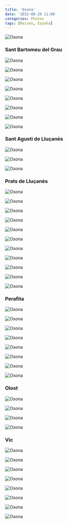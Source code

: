 ```yaml
---
title: 'Osona'
date: '2015-08-29 11:00'
categories: Photos
tags: [Reisen, España]
---
```


<div class='preview'><img src='{{urls.media}}/OsonaOK.jpg' alt='Osona'></div>

### Sant Bartomeu del Grau

<a id='6ee773226d110a723f02a5b405f48c80-800'></a>![Osona]({{urls.media}}/6ee773226d110a723f02a5b405f48c80-800.jpg 'Незрелое киви.')

<a id='2bbb3471829f723d7559e6ff3b2feb2f-800'></a>![Osona]({{urls.media}}/2bbb3471829f723d7559e6ff3b2feb2f-800.jpg 'Храм и кипарис.')

<a id='d08d0b10dce19bf0e3a1ccc06f38b9bf-800'></a>![Osona]({{urls.media}}/d08d0b10dce19bf0e3a1ccc06f38b9bf-800.jpg 'Собор в проекции.')

<a id='48fb052bf1d6979d5a1001dbdb9a96a2-800'></a>![Osona]({{urls.media}}/48fb052bf1d6979d5a1001dbdb9a96a2-800.jpg 'Внушительно.')

<a id='1bfdcee3de54d6560f1f66167f34a26c-800'></a>![Osona]({{urls.media}}/1bfdcee3de54d6560f1f66167f34a26c-800.jpg 'Пригород. Стелла перед сельсоветом.')

<a id='0a766035c09d533696535b75bb9726f1-800'></a>![Osona]({{urls.media}}/0a766035c09d533696535b75bb9726f1-800.jpg 'Сельсовет.')

<a id='5307c054169846b67190ced82f9a8187-800'></a>![Osona]({{urls.media}}/5307c054169846b67190ced82f9a8187-800.jpg 'От сельсовета видны дали.')

<a id='7db00b55e3dcec0c75ce8c514ff48750-800'></a>![Osona]({{urls.media}}/7db00b55e3dcec0c75ce8c514ff48750-800.jpg 'Базилика.')

### Sant Agusti de Lluçanès

<a id='c01cee4319c1eb2348352b7618eaeeff-800'></a>![Osona]({{urls.media}}/c01cee4319c1eb2348352b7618eaeeff-800.jpg 'Столик в кофейне.')

<a id='aae584e0893dd3ba236fe0bf26bd72f3-800'></a>![Osona]({{urls.media}}/aae584e0893dd3ba236fe0bf26bd72f3-800.jpg 'Внебрачный потомок Пиноккио и Чипполино.')

<a id='51ee99aea1e31ede80874de98764618d-800'></a>![Osona]({{urls.media}}/51ee99aea1e31ede80874de98764618d-800.jpg 'Куст, выросший на голове одеревеневшего мамонта.')

### Prats de Lluçanès

<a id='98af81b7a9c97294b6b10c6a8edd6952-800'></a>![Osona]({{urls.media}}/98af81b7a9c97294b6b10c6a8edd6952-800.jpg 'Церковь на центральной площади.')


<a id='36eb6fa929b91388584fd87a603ff550-800'></a>![Osona]({{urls.media}}/36eb6fa929b91388584fd87a603ff550-800.jpg 'Перед церковью.')

<a id='c1187be0808af124dfd26fd1ae479fdd-800'></a>![Osona]({{urls.media}}/c1187be0808af124dfd26fd1ae479fdd-800.jpg 'Здесь чище, чем в Минске.')

<a id='dfd3cf77e53653a5cea6ad3a5021c7db-800'></a>![Osona]({{urls.media}}/dfd3cf77e53653a5cea6ad3a5021c7db-800.jpg 'У кустов хипстерские прически.')

<a id='5b1bc321455093bd5a0618b7ee1977aa-800'></a>![Osona]({{urls.media}}/5b1bc321455093bd5a0618b7ee1977aa-800.jpg 'Вид сбоку.')

<a id='6dd4b9f9190d35bb8fcb5e7c9ab385b9-800'></a>![Osona]({{urls.media}}/6dd4b9f9190d35bb8fcb5e7c9ab385b9-800.jpg 'Вид с тыла.')

<a id='55b5f435148b91ca2e19ef408d97ca04-800'></a>![Osona]({{urls.media}}/55b5f435148b91ca2e19ef408d97ca04-800.jpg 'От церкви идет дорога по склону холма, огороженная столбиками с цитатами.')

<a id='427dcfa6a0da7319203fb64bd6615b93-800'></a>![Osona]({{urls.media}}/427dcfa6a0da7319203fb64bd6615b93-800.jpg 'Кафельная икона.')

<a id='f9e827936c0a2eea9e0ebc07b25928ec-800'></a>![Osona]({{urls.media}}/f9e827936c0a2eea9e0ebc07b25928ec-800.jpg 'Кафельная молитва.')

<a id='b52d151ebbe5314a6600394e5b5bd025-800'></a>![Osona]({{urls.media}}/b52d151ebbe5314a6600394e5b5bd025-800.jpg 'По этой лестнице нельзя съезжать на велосипедах.')

<a id='a8db5071c45e1cd4ab16ecb04a648f98-800'></a>![Osona]({{urls.media}}/a8db5071c45e1cd4ab16ecb04a648f98-800.jpg 'Табличка вот тоже красивая.')

### Perafita

<a id='fb1c8d57b983d0f881b1374f8c55326f-800'></a>![Osona]({{urls.media}}/fb1c8d57b983d0f881b1374f8c55326f-800.jpg 'Йусанес требует независимости.')

<a id='0c5a95524cab695a0e364698d210fced-800'></a>![Osona]({{urls.media}}/0c5a95524cab695a0e364698d210fced-800.jpg 'Церковь и дорога.')

<a id='628699b04403a67152f74581362bb220-800'></a>![Osona]({{urls.media}}/628699b04403a67152f74581362bb220-800.jpg 'Церкви тут примерно одинаковые.')

<a id='041dbdb753b32c3381ea81c3baeab670-800'></a>![Osona]({{urls.media}}/041dbdb753b32c3381ea81c3baeab670-800.jpg 'Площадь перед церковью засажена елями.')

<a id='4aba1269bb1422985e5c4dd56232c4e7-800'></a>![Osona]({{urls.media}}/4aba1269bb1422985e5c4dd56232c4e7-800.jpg 'Ели крутые.')

<a id='c1df198b7768c57f035803c27800cc7e-800'></a>![Osona]({{urls.media}}/c1df198b7768c57f035803c27800cc7e-800.jpg 'Та же площадь, вид от церкви.')

<a id='16553416a1ece9cded4e74b595b387ad-800'></a>![Osona]({{urls.media}}/16553416a1ece9cded4e74b595b387ad-800.jpg 'Колодец с доставкой воды на второй этаж.')

<a id='85790886e308723d424b50610ecd0e84-800'></a>![Osona]({{urls.media}}/85790886e308723d424b50610ecd0e84-800.jpg 'Так здесь живут последнюю тысячу лет: за спиной — храм, слева внизу — футбольное поле, впереди — жилые районы.')

### Olost

<a id='c434fd5f1c29f90918d245eb06bea581-800'></a>![Osona]({{urls.media}}/c434fd5f1c29f90918d245eb06bea581-800.jpg 'Центральная площадь.')

<a id='3b31fdf34d16d360be8c723c956eec48-800'></a>![Osona]({{urls.media}}/3b31fdf34d16d360be8c723c956eec48-800.jpg 'Почтовый ящик, громкоговоритель, Святая Дева Мария.')

<a id='7ad769163269feca6d88a647a1257a87-800'></a>![Osona]({{urls.media}}/7ad769163269feca6d88a647a1257a87-800.jpg '«Античный фонарь», «Дракон и кольцо» или «Мама, посмотри, чем он держит свечку!».')

<a id='6d7377bf62b7ac6d17bd36c4b4ac0440-800'></a>![Osona]({{urls.media}}/6d7377bf62b7ac6d17bd36c4b4ac0440-800.jpg 'Парадная (простите, подъездом назвать — язык не поворачивается).')

### Vic

<a id='cf2ea9ebff3f9afb2d777fb72ae70207-800'></a>![Osona]({{urls.media}}/cf2ea9ebff3f9afb2d777fb72ae70207-800.jpg 'Старушенция, которая старше всех старух города. 1884–2014 (кат.)')

<a id='d596186a15f5099745c5dd1bcc6e8d88-800'></a>![Osona]({{urls.media}}/d596186a15f5099745c5dd1bcc6e8d88-800.jpg 'Реконструкция церкви под склад.')

<a id='0ecf17a28effa36f68a0c618a5771755-800'></a>![Osona]({{urls.media}}/0ecf17a28effa36f68a0c618a5771755-800.jpg 'Граффити.')

<a id='9f89b3f28a48e4c72b55038f5e554e2c-800'></a>![Osona]({{urls.media}}/9f89b3f28a48e4c72b55038f5e554e2c-800.jpg 'И еще граффити. Не знаю, Давид ли, но духовный — точно.')

<a id='3585e6855734d504b5f42dc91ee82685-800'></a>![Osona]({{urls.media}}/3585e6855734d504b5f42dc91ee82685-800.jpg 'Абсолютный новодел. Прихоть какого-то богача.')

<a id='ef9a3600452b7210aeb5f98e2e2bb1ce-800'></a>![Osona]({{urls.media}}/ef9a3600452b7210aeb5f98e2e2bb1ce-800.jpg 'Балкончик.')

<a id='99146ea94a67c160d16026a3fca9069a-800'></a>![Osona]({{urls.media}}/99146ea94a67c160d16026a3fca9069a-800.jpg 'Клуатр, в который мы не попали.')

<a id='667fbe1665e3678f3a86bf0c3ff73a72-800'></a>![Osona]({{urls.media}}/667fbe1665e3678f3a86bf0c3ff73a72-800.jpg 'Мостик.')

